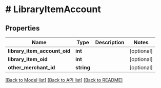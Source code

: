 # # LibraryItemAccount

## Properties

Name | Type | Description | Notes
------------ | ------------- | ------------- | -------------
**library_item_account_oid** | **int** |  | [optional]
**library_item_oid** | **int** |  | [optional]
**other_merchant_id** | **string** |  | [optional]

[[Back to Model list]](../../README.md#models) [[Back to API list]](../../README.md#endpoints) [[Back to README]](../../README.md)
